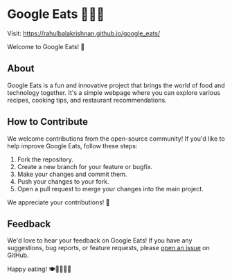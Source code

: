 # Google Eats 🍔🍕🥗
Visit: https://rahulbalakrishnan.github.io/google_eats/                                    



Welcome to Google Eats! 🎉

## About
Google Eats is a fun and innovative project that brings the world of food and technology together. It's a simple webpage where you can explore various recipes, cooking tips, and restaurant recommendations.

## How to Contribute
We welcome contributions from the open-source community! If you'd like to help improve Google Eats, follow these steps:

1. Fork the repository.
2. Create a new branch for your feature or bugfix.
3. Make your changes and commit them.
4. Push your changes to your fork.
5. Open a pull request to merge your changes into the main project.

We appreciate your contributions! 🙌


## Feedback
We'd love to hear your feedback on Google Eats! If you have any suggestions, bug reports, or feature requests, please [open an issue](link-to-issues) on GitHub.

Happy eating! 🍽️👨‍🍳👩‍🍳

